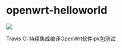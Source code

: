 # openwrt-helloworld
![](https://travis-ci.org/leon0516/openwrt-helloworld.svg?branch=master)  

Travis CI 持续集成编译OpenWrt软件ipk包测试
